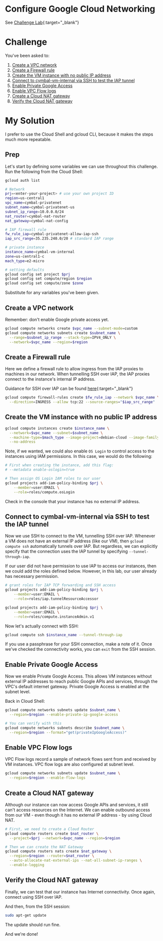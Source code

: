 # Configure Google Cloud Networking

See [Challenge Lab](https://www.cloudskillsboost.google/focuses/60966?parent=catalog){:target="_blank"}

# Challenge

You've been asked to:

1. [Create a VPC network](#create-a-vpc-network)
1. [Create a Firewall rule](#create-a-firewall-rule)
1. [Create the VM instance with no public IP address](#create-the-vm-instance-with-no-public-ip-address)
1. [Connect to cymbal-vm-internal via SSH to test the IAP tunnel](#connect-to-cymbal-vm-internal-via-ssh-to-test-the-iap-tunnel)
1. [Enable Private Google Access](#enable-private-google-access)
1. [Enable VPC Flow logs](#enable-vpc-flow-logs)
1. [Create a Cloud NAT gateway](#create-a-cloud-nat-gateway)
1. [Verify the Cloud NAT gateway](#verify-the-cloud-nat-gateway)

# My Solution

I prefer to use the Cloud Shell and gcloud CLI, because it makes the steps much more repeatable.

## Prep

Let's start by defining some variables we can use throughout this challenge. Run the following from the Cloud Shell:

```bash
gcloud auth list

# Network
prj=<enter-your-project> # use your own project ID
region=us-central1
vpc_name=cymbal-privatenet
subnet_name=cymbal-privatenet-us
subnet_ip_range=10.0.0.0/24
nat_router=cymbal-nat-router
nat_gateway=cymbal-nat-config

# IAP firewall rule
fw_rule_iap=cymbal-privatenet-allow-iap-ssh
iap_src_range=35.235.240.0/20 # standard IAP range

# private instance
instance_name=cymbal-vm-internal
zone=us-central1-c
mach_type=e2-micro

# setting defaults
gcloud config set project $prj  
gcloud config set compute/region $region
gcloud config set compute/zone $zone
```

Substitute for any variables you've been given.

## Create a VPC network

Remember: don't enable Google private access yet.

```bash
gcloud compute networks create $vpc_name --subnet-mode=custom
gcloud compute networks subnets create $subnet_name \
  --range=$subnet_ip_range --stack-type=IPV4_ONLY \
  --network=$vpc_name --region=$region
```
 
## Create a Firewall rule

Here we define a firewall rule to allow ingress from the IAP proxies to machines in our network. 
When tunnelling SSH over IAP, the IAP proxies connect to the instance's internal IP address.

Guidance for SSH over IAP can be found [here](https://cloud.google.com/iap/docs/using-tcp-forwarding){:target="_blank"}

```bash
gcloud compute firewall-rules create $fw_rule_iap --network $vpc_name \
  --direction=INGRESS --allow tcp:22 --source-ranges="$iap_src_range"
```

## Create the VM instance with no public IP address

```bash
gcloud compute instances create $instance_name \
  --network=$vpc_name --subnet=$subnet_name \
  --machine-type=$mach_type --image-project=debian-cloud --image-family=debian-11 \
  --no-address
```

Note, if we wanted, we could also enable `OS Login` to control access to the instances using IAM permissions. In this case, we would do the following:

```bash
# First when creating the instance, add this flag:
# --metadata enable-oslogin=true

# Then assign OS Login IAM roles to our user
gcloud projects add-iam-policy-binding $prj \
    --member=user:EMAIL \
    --role=roles/compute.osLogin
```

Check in the console that your instance has no external IP address.

## Connect to cymbal-vm-internal via SSH to test the IAP tunnel

Now we use SSH to connect to the VM, tunnelling SSH over IAP. Whenever a VM does not have an external IP address (like our VM), then `gcloud compute ssh` automatically tunnels over IAP. But regardless, we can explicitly specify that the connection uses the IAP tunnel by specifying `--tunnel-through-iap`.

If our user did not have permission to use IAP to access our instances, then we could add the roles defined below. However, in this lab, our user already has necessary permission.

```bash
# grant roles for IAP TCP forwarding and SSH access
gcloud projects add-iam-policy-binding $prj \
    --member=user:EMAIL \
    --role=roles/iap.tunnelResourceAccessor

gcloud projects add-iam-policy-binding $prj \
    --member=user:EMAIL \
    --role=roles/compute.instanceAdmin.v1
```

Now let's actually connect with SSH: 

```bash
gcloud compute ssh $instance_name --tunnel-through-iap
```

If you use a passphrase for your SSH connection, make a note of it. Once we've checked the connectivity works, you can `exit` from the SSH session.

## Enable Private Google Access

Now we enable Private Google Access. This allows VM instances without external IP addresses to reach public Google APIs and services, through the VPC's default internet gateway. Private Google Access is enabled at the subnet level.

Back in Cloud Shell:

```bash
gcloud compute networks subnets update $subnet_name \
  --region=$region --enable-private-ip-google-access

# You can verify with this
gcloud compute networks subnets describe $subnet_name \
  --region=$region --format="get(privateIpGoogleAccess)"
```

## Enable VPC Flow logs

VPC Flow logs record a sample of network flows sent from and received by VM instances. VPC flow logs are also configured at subnet level.

```bash
gcloud compute networks subnets update $subnet_name \
  --region=$region --enable-flow-logs
```

## Create a Cloud NAT gateway

Although our instance can now access Google APIs and services, it still can't access resources on the Internet.  We can enable outbound access from our VM - even though it has no external IP address - by using Cloud NAT.

```bash
# First, we need to create a Cloud Router
gcloud compute routers create $nat_router \
  --project=$prj --network=$vpc_name --region=$region  

# Then we can create the NAT Gateway
gcloud compute routers nats create $nat_gateway \
  --region=$region --router=$nat_router \
  --auto-allocate-nat-external-ips --nat-all-subnet-ip-ranges \
  --enable-logging
```

## Verify the Cloud NAT gateway

Finally, we can test that our instance has Internet connectivity. Once again, connect using SSH over IAP.

And then, from the SSH session:

```bash
sudo apt-get update
```

The update should run fine.

And we're done!